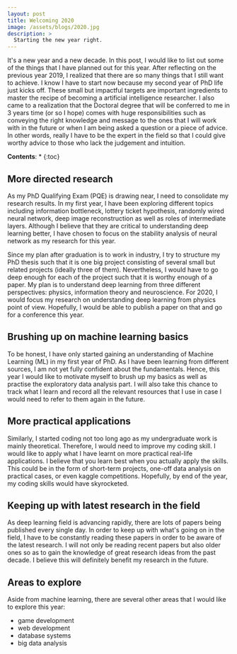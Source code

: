 ```yaml
---
layout: post
title: Welcoming 2020
image: /assets/blogs/2020.jpg
description: >
  Starting the new year right.
---
```



It's a new year and a new decade. In this post, I would like to list out some of the things that I have planned out for this year. After reflecting on the previous year 2019, I realized that there are so many things that I still want to achieve. I know I have to start now because my second year of PhD life just kicks off. These small but impactful targets are important ingredients to master the recipe of becoming a artificial intelligence researcher. I also came to a realization that the Doctoral degree that will be conferred to me in 3 years time (or so I hope) comes with huge responsibilities such as conveying the right knowledge and message to the ones that I will work with in the future or when I am being asked a question or a piece of advice. In other words, really I have to be the expert in the field so that I could give worthy advice to those who lack the judgement and intuition.

**Contents**:
* 
{:toc}

## More directed research
As my PhD Qualifying Exam (PQE) is drawing near, I need to consolidate my research results. In my first year, I have been exploring different topics including information bottleneck, lottery ticket hypothesis, randomly wired neural network, deep image reconstruction as well as roles of intermediate layers. Although I believe that they are critical to understanding deep learning better, I have chosen to focus on the stability analysis of neural network as my research for this year.

Since my plan after graduation is to work in industry, I try to structure my PhD thesis such that it is one big project consisting of several small but related projects (ideally three of them). Nevertheless, I would have to go deep enough for each of the project such that it is worthy enough of a paper. My plan is to understand deep learning from three different perspectives: physics, information theory and neuroscience. For 2020, I would focus my research on understanding deep learning from physics point of view. Hopefully, I would be able to publish a paper on that and go for a conference this year.

## Brushing up on machine learning basics
To be honest, I have only started gaining an understanding of Machine Learning (ML) in my first year of PhD. As I have been learning from different sources, I am not yet fully confident about the fundamentals. Hence, this year I would like to motivate myself to brush up my basics as well as practise the exploratory data analysis part. I will also take this chance to track what I learn and record all the relevant resources that I use in case I would need to refer to them again in the future.

## More practical applications
Similarly, I started coding not too long ago as my undergraduate work is mainly theoretical. Therefore, I would need to improve my coding skill. I would like to apply what I have learnt on more practical real-life applications. I believe that you learn best when you actually apply the skills. This could be in the form of short-term projects, one-off data analysis on practical cases, or even kaggle competitions. Hopefully, by end of the year, my coding skills would have skyrocketed.

## Keeping up with latest research in the field
As deep learning field is advancing rapidly, there are lots of papers being published every single day. In order to keep up with what's going on in the field, I have to be constantly reading these papers in order to be aware of the latest research. I will not only be reading recent papers but also older ones so as to gain the knowledge of great research ideas from the past decade. I believe this will definitely benefit my research in the future.

## Areas to explore
Aside from machine learning, there are several other areas that I would like to explore this year:
- game development
- web development
- database systems
- big data analysis

